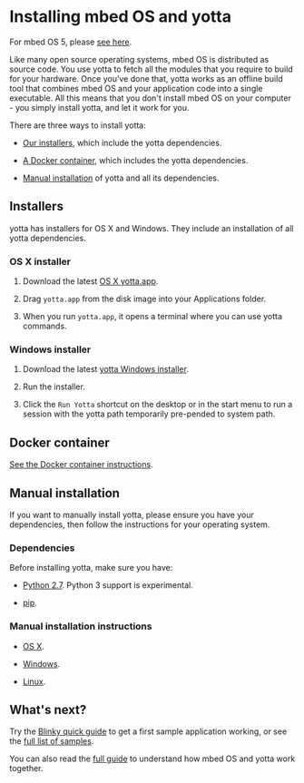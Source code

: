 # Installing mbed OS and yotta

<span class="tips">For mbed OS 5, please [see here](https://docs.mbed.com/docs/mbed-os-handbook/).</span>

Like many open source operating systems, mbed OS is distributed as source code. You use yotta to fetch all the modules that you require to build for your hardware. Once you’ve done that, yotta works as an offline build tool that combines mbed OS and your application code into a single executable. All this means that you don't install mbed OS on your computer - you simply install yotta, and let it work for you.

There are three ways to install yotta: 

* [Our installers](#installers), which include the yotta dependencies.

* [A Docker container](#docker-container), which includes the yotta dependencies. 

* [Manual installation](#manual-installation) of yotta and all its dependencies.

## Installers

yotta has installers for OS X and Windows. They include an installation of all yotta dependencies. 

### OS X installer

1. Download the latest [OS X yotta.app](https://www.mbed.com/en/development/software/mbed-yotta/#Installing_yotta).

1. Drag ``yotta.app`` from the disk image into your Applications folder.

1. When you run ``yotta.app``, it opens a terminal where you can use yotta commands.

### Windows installer

1. Download the latest [yotta Windows installer](https://www.mbed.com/en/development/software/mbed-yotta/#Installing_yotta).

1. Run the installer.

1. Click the ``Run Yotta`` shortcut on the desktop or in the start menu to run a session with the yotta path temporarily pre-pended to system path.

## Docker container

[See the Docker container instructions](docker_install.md).

## Manual installation

If you want to manually install yotta, please ensure you have your dependencies, then follow the instructions for your operating system.

### Dependencies

Before installing yotta, make sure you have:

* [Python 2.7](https://www.python.org/download/releases/2.7/). Python 3 support is experimental.

* [pip](https://pypi.python.org/pypi/pip).

### Manual installation instructions

* [OS X](http://yottadocs.mbed.com/#installing-on-osx).

* [Windows](http://yottadocs.mbed.com/#installing-on-windows).

* [Linux](http://yottadocs.mbed.com/#installing-on-linux).

## What's next?

Try the [Blinky quick guide](FirstProjectmbedOS.md) to get a first sample application working, or see the [full list of samples](GetTheCode.md).

You can also read the [full guide](Full_Guide/app_on_yotta.md) to understand how mbed OS and yotta work together. 
